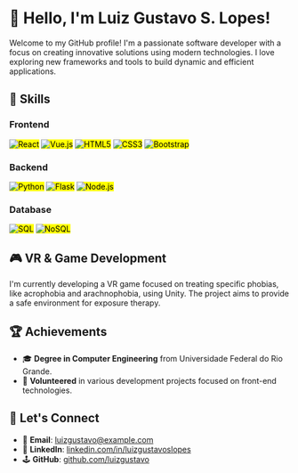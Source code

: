 # 👋 Hello, I'm Luiz Gustavo S. Lopes!

Welcome to my GitHub profile! I'm a passionate software developer with a focus on creating innovative solutions using modern technologies. I love exploring new frameworks and tools to build dynamic and efficient applications.

## 🚀 **Skills**

### **Frontend**
<p align="left">
  <mark><img src="https://img.shields.io/badge/React-20232A?style=for-the-badge&logo=react&logoColor=61DAFB" alt="React"/></mark>
  <mark><img src="https://img.shields.io/badge/Vue.js-35495E?style=for-the-badge&logo=vue.js&logoColor=4FC08D" alt="Vue.js"/></mark>
  <mark><img src="https://img.shields.io/badge/HTML5-E34F26?style=for-the-badge&logo=html5&logoColor=white" alt="HTML5"/></mark>
  <mark><img src="https://img.shields.io/badge/CSS3-1572B6?style=for-the-badge&logo=css3&logoColor=white" alt="CSS3"/></mark>
  <mark><img src="https://img.shields.io/badge/Bootstrap-563D7C?style=for-the-badge&logo=bootstrap&logoColor=white" alt="Bootstrap"/></mark>
</p>

### **Backend**
<p align="left">
  <mark><img src="https://img.shields.io/badge/Python-3776AB?style=for-the-badge&logo=python&logoColor=white" alt="Python"/></mark>
  <mark><img src="https://img.shields.io/badge/Flask-000000?style=for-the-badge&logo=flask&logoColor=white" alt="Flask"/></mark>
  <mark><img src="https://img.shields.io/badge/Node.js-43853D?style=for-the-badge&logo=node.js&logoColor=white" alt="Node.js"/></mark>
</p>

### **Database**
<p align="left">
  <mark><img src="https://img.shields.io/badge/SQL-CC2927?style=for-the-badge&logo=microsoft-sql-server&logoColor=white" alt="SQL"/></mark>
  <mark><img src="https://img.shields.io/badge/NoSQL-4CAF50?style=for-the-badge&logo=mongodb&logoColor=white" alt="NoSQL"/></mark>
</p>

## 🎮 **VR & Game Development**
I'm currently developing a VR game focused on treating specific phobias, like acrophobia and arachnophobia, using Unity. The project aims to provide a safe environment for exposure therapy.

## 🏆 **Achievements**
- 🎓 **Degree in Computer Engineering** from Universidade Federal do Rio Grande.
- 🤝 **Volunteered** in various development projects focused on front-end technologies.

## 💬 **Let's Connect**
- 📧 **Email**: [luizgustavo@example.com](mailto:lglopes1789@gmail.com)
- 💼 **LinkedIn**: [linkedin.com/in/luizgustavoslopes]([https://linkedin.com/in/luizgustavoslopes](https://www.linkedin.com/in/luiz-gustavo-souza-lopes-a591b9239/))
- 🕹️ **GitHub**: [github.com/luizgustavo](https://github.com/luizgustavo)




